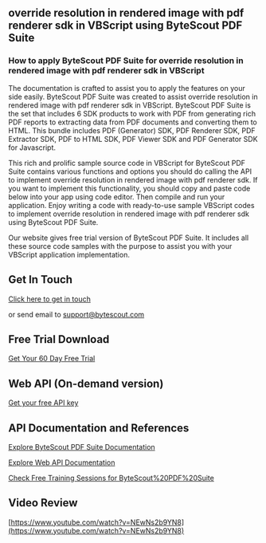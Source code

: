 ## override resolution in rendered image with pdf renderer sdk in VBScript using ByteScout PDF Suite

### How to apply ByteScout PDF Suite for override resolution in rendered image with pdf renderer sdk in VBScript

The documentation is crafted to assist you to apply the features on your side easily. ByteScout PDF Suite was created to assist override resolution in rendered image with pdf renderer sdk in VBScript. ByteScout PDF Suite is the set that includes 6 SDK products to work with PDF from generating rich PDF reports to extracting data from PDF documents and converting them to HTML. This bundle includes PDF (Generator) SDK, PDF Renderer SDK, PDF Extractor SDK, PDF to HTML SDK, PDF Viewer SDK and PDF Generator SDK for Javascript.

This rich and prolific sample source code in VBScript for ByteScout PDF Suite contains various functions and options you should do calling the API to implement override resolution in rendered image with pdf renderer sdk. If you want to implement this functionality, you should copy and paste code below into your app using code editor. Then compile and run your application. Enjoy writing a code with ready-to-use sample VBScript codes to implement override resolution in rendered image with pdf renderer sdk using ByteScout PDF Suite.

Our website gives free trial version of ByteScout PDF Suite. It includes all these source code samples with the purpose to assist you with your VBScript application implementation.

## Get In Touch

[Click here to get in touch](https://bytescout.zendesk.com/hc/en-us/requests/new?subject=ByteScout%20PDF%20Suite%20Question)

or send email to [support@bytescout.com](mailto:support@bytescout.com?subject=ByteScout%20PDF%20Suite%20Question) 

## Free Trial Download

[Get Your 60 Day Free Trial](https://bytescout.com/download/web-installer?utm_source=github-readme)

## Web API (On-demand version)

[Get your free API key](https://pdf.co/documentation/api?utm_source=github-readme)

## API Documentation and References

[Explore ByteScout PDF Suite Documentation](https://bytescout.com/documentation/index.html?utm_source=github-readme)

[Explore Web API Documentation](https://pdf.co/documentation/api?utm_source=github-readme)

[Check Free Training Sessions for ByteScout%20PDF%20Suite](https://academy.bytescout.com/)

## Video Review

[https://www.youtube.com/watch?v=NEwNs2b9YN8](https://www.youtube.com/watch?v=NEwNs2b9YN8)
